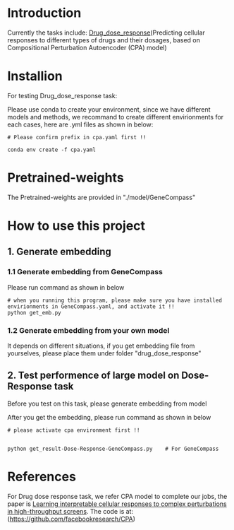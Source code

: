 # Introduction
Currently the tasks include: [Drug_dose_response](https://github.com/theislab/cpa#readme)(Predicting cellular responses to different types of drugs and their dosages, based on Compositional Perturbation Autoencoder (CPA) model)


# Installion

For testing Drug_dose_response task:

Please use conda to create your environment, since we have different models and methods, we recommand to create different envirionments for each cases, here are .yml files as shown in below:


```
# Please confirm prefix in cpa.yaml first !!

conda env create -f cpa.yaml
```


# Pretrained-weights

The Pretrained-weights are provided in "./model/GeneCompass"


# How to use this project
## 1. Generate embedding


### 1.1 Generate embedding from GeneCompass
Please run command as shown in below

```
# when you running this program, please make sure you have installed envirionments in GeneCompass.yaml, and activate it !!
python get_emb.py
```

### 1.2 Generate embedding from your own model
It depends on different situations, if you get embedding file from yourselves, please place them under folder "drug_dose_response"

## 2. Test performence of large model on Dose-Response task
Before you test on this task, please generate embedding from model

After you get the embedding, please run command as shown in below

```
# please activate cpa environment first !!


python get_result-Dose-Response-GeneCompass.py    # For GeneCompass
```


# References
For Drug dose response task, we refer CPA model to complete our jobs, the paper is [Learning interpretable cellular responses to complex perturbations in high-throughput screens](https://www.biorxiv.org/content/10.1101/2021.04.14.439903v2). The code is at:(https://github.com/facebookresearch/CPA)